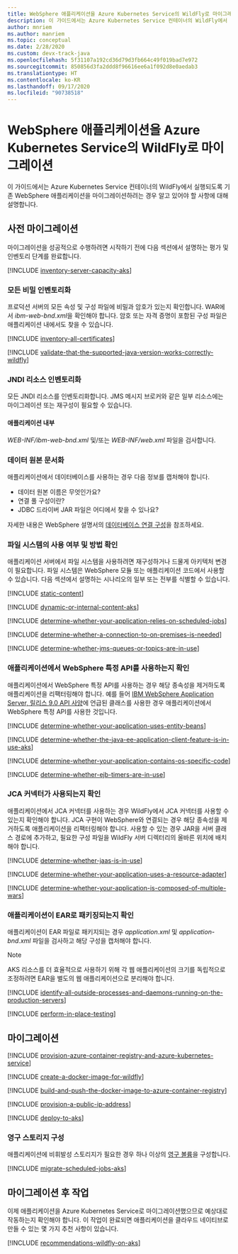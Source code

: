 ```yaml
---
title: WebSphere 애플리케이션을 Azure Kubernetes Service의 WildFly로 마이그레이션
description: 이 가이드에서는 Azure Kubernetes Service 컨테이너의 WildFly에서 실행되도록 기존 WebSphere 애플리케이션을 마이그레이션하려는 경우 알고 있어야 할 사항에 대해 설명합니다.
author: mnriem
ms.author: manriem
ms.topic: conceptual
ms.date: 2/28/2020
ms.custom: devx-track-java
ms.openlocfilehash: 5f31107a192cd36d79d3fb664c49f019bad7e972
ms.sourcegitcommit: 850856d3fa2ddd8f96616ee6a1f092d8e0aedab3
ms.translationtype: HT
ms.contentlocale: ko-KR
ms.lasthandoff: 09/17/2020
ms.locfileid: "90738518"
---
```

# <a name="migrate-websphere-applications-to-wildfly-on-azure-kubernetes-service"></a>WebSphere 애플리케이션을 Azure Kubernetes Service의 WildFly로 마이그레이션

이 가이드에서는 Azure Kubernetes Service 컨테이너의 WildFly에서 실행되도록 기존 WebSphere 애플리케이션을 마이그레이션하려는 경우 알고 있어야 할 사항에 대해 설명합니다.

## <a name="pre-migration"></a>사전 마이그레이션

마이그레이션을 성공적으로 수행하려면 시작하기 전에 다음 섹션에서 설명하는 평가 및 인벤토리 단계를 완료합니다.

[!INCLUDE [inventory-server-capacity-aks](includes/inventory-server-capacity-aks.md)]

### <a name="inventory-all-secrets"></a>모든 비밀 인벤토리화

프로덕션 서버의 모든 속성 및 구성 파일에 비밀과 암호가 있는지 확인합니다. WAR에서 *ibm-web-bnd.xml*을 확인해야 합니다. 암호 또는 자격 증명이 포함된 구성 파일은 애플리케이션 내에서도 찾을 수 있습니다.

[!INCLUDE [inventory-all-certificates](includes/inventory-all-certificates.md)]

[!INCLUDE [validate-that-the-supported-java-version-works-correctly-wildfly](includes/validate-that-the-supported-java-version-works-correctly-wildfly.md)]

### <a name="inventory-jndi-resources"></a>JNDI 리소스 인벤토리화

모든 JNDI 리소스를 인벤토리화합니다. JMS 메시지 브로커와 같은 일부 리소스에는 마이그레이션 또는 재구성이 필요할 수 있습니다.

#### <a name="inside-your-application"></a>애플리케이션 내부

*WEB-INF/ibm-web-bnd.xml* 및/또는 *WEB-INF/web.xml* 파일을 검사합니다.

### <a name="document-datasources"></a>데이터 원본 문서화

애플리케이션에서 데이터베이스를 사용하는 경우 다음 정보를 캡처해야 합니다.

* 데이터 원본 이름은 무엇인가요?
* 연결 풀 구성이란?
* JDBC 드라이버 JAR 파일은 어디에서 찾을 수 있나요?

자세한 내용은 WebSphere 설명서의 [데이터베이스 연결 구성](https://www.ibm.com/support/knowledgecenter/SSQP76_8.10.x/com.ibm.odm.distrib.config.was/config_dc_websphere/tpc_was_create_datasrc_cpl.html)을 참조하세요.

### <a name="determine-whether-and-how-the-file-system-is-used"></a>파일 시스템의 사용 여부 및 방법 확인

애플리케이션 서버에서 파일 시스템을 사용하려면 재구성하거나 드물게 아키텍처 변경이 필요합니다. 파일 시스템은 WebSphere 모듈 또는 애플리케이션 코드에서 사용할 수 있습니다. 다음 섹션에서 설명하는 시나리오의 일부 또는 전부를 식별할 수 있습니다.

[!INCLUDE [static-content](includes/static-content.md)]

[!INCLUDE [dynamic-or-internal-content-aks](includes/dynamic-or-internal-content-aks.md)]

[!INCLUDE [determine-whether-your-application-relies-on-scheduled-jobs](includes/determine-whether-your-application-relies-on-scheduled-jobs.md)]

[!INCLUDE [determine-whether-a-connection-to-on-premises-is-needed](includes/determine-whether-a-connection-to-on-premises-is-needed.md)]

[!INCLUDE [determine-whether-jms-queues-or-topics-are-in-use](includes/determine-whether-jms-queues-or-topics-are-in-use.md)]

### <a name="determine-whether-your-application-uses-websphere-specific-apis"></a>애플리케이션에서 WebSphere 특정 API를 사용하는지 확인

애플리케이션에서 WebSphere 특정 API를 사용하는 경우 해당 종속성을 제거하도록 애플리케이션을 리팩터링해야 합니다. 예를 들어 [IBM WebSphere Application Server, 릴리스 9.0 API 사양](https://www.ibm.com/support/knowledgecenter/en/SSEQTJ_9.0.5/com.ibm.websphere.javadoc.doc/web/apidocs/overview-summary.html?view=embed)에 언급된 클래스를 사용한 경우 애플리케이션에서 WebSphere 특정 API를 사용한 것입니다.

[!INCLUDE [determine-whether-your-application-uses-entity-beans](includes/determine-whether-your-application-uses-entity-beans.md)]

[!INCLUDE [determine-whether-the-java-ee-application-client-feature-is-in-use-aks](includes/determine-whether-the-java-ee-application-client-feature-is-in-use-aks.md)]

[!INCLUDE [determine-whether-your-application-contains-os-specific-code](includes/determine-whether-your-application-contains-os-specific-code.md)]

[!INCLUDE [determine-whether-ejb-timers-are-in-use](includes/determine-whether-ejb-timers-are-in-use.md)]

### <a name="determine-whether-jca-connectors-are-in-use"></a>JCA 커넥터가 사용되는지 확인

애플리케이션에서 JCA 커넥터를 사용하는 경우 WildFly에서 JCA 커넥터를 사용할 수 있는지 확인해야 합니다. JCA 구현이 WebSphere와 연결되는 경우 해당 종속성을 제거하도록 애플리케이션을 리팩터링해야 합니다. 사용할 수 있는 경우 JAR을 서버 클래스 경로에 추가하고, 필요한 구성 파일을 WildFly 서버 디렉터리의 올바른 위치에 배치해야 합니다.

[!INCLUDE [determine-whether-jaas-is-in-use](includes/determine-whether-jaas-is-in-use.md)]

[!INCLUDE [determine-whether-your-application-uses-a-resource-adapter](includes/determine-whether-your-application-uses-a-resource-adapter.md)]

[!INCLUDE [determine-whether-your-application-is-composed-of-multiple-wars](includes/determine-whether-your-application-is-composed-of-multiple-wars.md)]

### <a name="determine-whether-your-application-is-packaged-as-an-ear"></a>애플리케이션이 EAR로 패키징되는지 확인

애플리케이션이 EAR 파일로 패키지되는 경우 *application.xml* 및 *application-bnd.xml* 파일을 검사하고 해당 구성을 캡처해야 합니다.

> [!NOTE]
> AKS 리소스를 더 효율적으로 사용하기 위해 각 웹 애플리케이션의 크기를 독립적으로 조정하려면 EAR을 별도의 웹 애플리케이션으로 분리해야 합니다.

[!INCLUDE [identify-all-outside-processes-and-daemons-running-on-the-production-servers](includes/identify-all-outside-processes-and-daemons-running-on-the-production-servers.md)]

[!INCLUDE [perform-in-place-testing](includes/perform-in-place-testing.md)]

## <a name="migration"></a>마이그레이션

[!INCLUDE [provision-azure-container-registry-and-azure-kubernetes-service](includes/provision-azure-container-registry-and-azure-kubernetes-service.md)]

[!INCLUDE [create-a-docker-image-for-wildfly](includes/create-a-docker-image-for-wildfly.md)]

[!INCLUDE [build-and-push-the-docker-image-to-azure-container-registry](includes/build-and-push-the-docker-image-to-azure-container-registry.md)]

[!INCLUDE [provision-a-public-ip-address](includes/provision-a-public-ip-address.md)]

[!INCLUDE [deploy-to-aks](includes/deploy-to-aks.md)]

### <a name="configure-persistent-storage"></a>영구 스토리지 구성

애플리케이션에 비휘발성 스토리지가 필요한 경우 하나 이상의 [영구 볼륨](/azure/aks/azure-disks-dynamic-pv)을 구성합니다.

[!INCLUDE [migrate-scheduled-jobs-aks](includes/migrate-scheduled-jobs-aks.md)]

## <a name="post-migration"></a>마이그레이션 후 작업

이제 애플리케이션을 Azure Kubernetes Service로 마이그레이션했으므로 예상대로 작동하는지 확인해야 합니다. 이 작업이 완료되면 애플리케이션을 클라우드 네이티브로 만들 수 있는 몇 가지 추천 사항이 있습니다.

[!INCLUDE [recommendations-wildfly-on-aks](includes/recommendations-wildfly-on-aks.md)]
